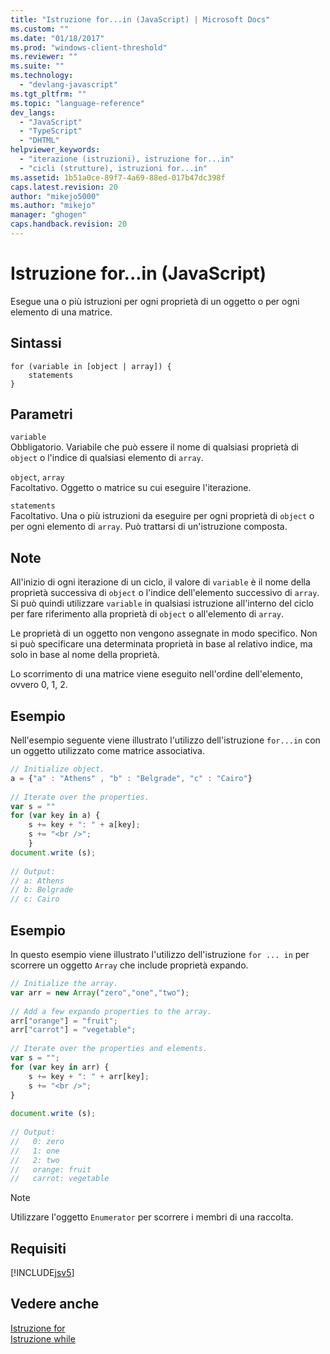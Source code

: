 ```yaml
---
title: "Istruzione for...in (JavaScript) | Microsoft Docs"
ms.custom: ""
ms.date: "01/18/2017"
ms.prod: "windows-client-threshold"
ms.reviewer: ""
ms.suite: ""
ms.technology: 
  - "devlang-javascript"
ms.tgt_pltfrm: ""
ms.topic: "language-reference"
dev_langs: 
  - "JavaScript"
  - "TypeScript"
  - "DHTML"
helpviewer_keywords: 
  - "iterazione (istruzioni), istruzione for...in"
  - "cicli (strutture), istruzioni for...in"
ms.assetid: 1b51a0ce-89f7-4a69-88ed-017b47dc398f
caps.latest.revision: 20
author: "mikejo5000"
ms.author: "mikejo"
manager: "ghogen"
caps.handback.revision: 20
---
```

# Istruzione for...in (JavaScript)
Esegue una o più istruzioni per ogni proprietà di un oggetto o per ogni elemento di una matrice.  
  
## Sintassi  
  
```  
for (variable in [object | array]) {  
    statements   
}  
```  
  
## Parametri  
 `variable`  
 Obbligatorio.  Variabile che può essere il nome di qualsiasi proprietà di `object` o l'indice di qualsiasi elemento di `array`.  
  
 `object`, `array`  
 Facoltativo.  Oggetto o matrice su cui eseguire l'iterazione.  
  
 `statements`  
 Facoltativo.  Una o più istruzioni da eseguire per ogni proprietà di `object` o per ogni elemento di `array`.  Può trattarsi di un'istruzione composta.  
  
## Note  
 All'inizio di ogni iterazione di un ciclo, il valore di `variable` è il nome della proprietà successiva di `object` o l'indice dell'elemento successivo di `array`.  Si può quindi utilizzare `variable` in qualsiasi istruzione all'interno del ciclo per fare riferimento alla proprietà di `object` o all'elemento di `array`.  
  
 Le proprietà di un oggetto non vengono assegnate in modo specifico.  Non si può specificare una determinata proprietà in base al relativo indice, ma solo in base al nome della proprietà.  
  
 Lo scorrimento di una matrice viene eseguito nell'ordine dell'elemento, ovvero 0, 1, 2.  
  
## Esempio  
 Nell'esempio seguente viene illustrato l'utilizzo dell'istruzione `for...in` con un oggetto utilizzato come matrice associativa.  
  
```javascript  
// Initialize object.  
a = {"a" : "Athens" , "b" : "Belgrade", "c" : "Cairo"}  
  
// Iterate over the properties.  
var s = ""  
for (var key in a) {  
    s += key + ": " + a[key];  
    s += "<br />";  
    }  
document.write (s);  
  
// Output:  
// a: Athens  
// b: Belgrade  
// c: Cairo  
```  
  
## Esempio  
 In questo esempio viene illustrato l'utilizzo dell'istruzione `for ... in` per scorrere un oggetto `Array` che include proprietà expando.  
  
```javascript  
// Initialize the array.  
var arr = new Array("zero","one","two");  
  
// Add a few expando properties to the array.  
arr["orange"] = "fruit";  
arr["carrot"] = "vegetable";  
  
// Iterate over the properties and elements.  
var s = "";  
for (var key in arr) {  
    s += key + ": " + arr[key];  
    s += "<br />";  
}  
  
document.write (s);  
  
// Output:  
//   0: zero  
//   1: one  
//   2: two  
//   orange: fruit  
//   carrot: vegetable  
```  
  
> [!NOTE]
>  Utilizzare l'oggetto `Enumerator` per scorrere i membri di una raccolta.  
  
## Requisiti  
 [!INCLUDE[jsv5](../../javascript/reference/includes/jsv5-md.md)]  
  
## Vedere anche  
 [Istruzione for](../../javascript/reference/for-statement-javascript.md)   
 [Istruzione while](../../javascript/reference/while-statement-javascript.md)